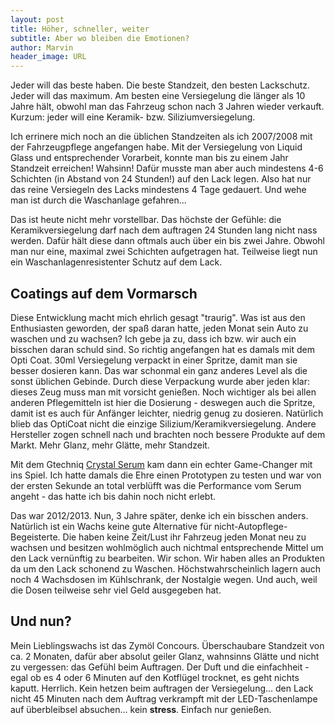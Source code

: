 ```yaml
---
layout: post
title: Höher, schneller, weiter
subtitle: Aber wo bleiben die Emotionen?
author: Marvin
header_image: URL
---
```


Jeder will das beste haben. Die beste Standzeit, den besten Lackschutz. Jeder will das maximum. Am besten eine Versiegelung die länger als 10 Jahre hält, obwohl man das Fahrzeug schon nach 3 Jahren wieder verkauft.
Kurzum: jeder will eine Keramik- bzw. Siliziumversiegelung.

Ich errinere mich noch an die üblichen Standzeiten als ich 2007/2008 mit der Fahrzeugpflege angefangen habe. Mit der Versiegelung von Liquid Glass und entsprechender Vorarbeit, konnte man bis zu einem Jahr Standzeit erreichen! Wahsinn! Dafür musste man aber auch mindestens 4-6 Schichten (in Abstand von 24 Stunden!) auf den Lack legen. Also hat nur das reine Versiegeln des Lacks mindestens 4 Tage gedauert. Und wehe man ist durch die Waschanlage gefahren...

Das ist heute nicht mehr vorstellbar. Das höchste der Gefühle: die Keramikversiegelung darf nach dem auftragen 24 Stunden lang nicht nass werden. Dafür hält diese dann oftmals auch über ein bis zwei Jahre. Obwohl man nur eine, maximal zwei Schichten aufgetragen hat. Teilweise liegt nun ein Waschanlagenresistenter Schutz auf dem Lack.

## Coatings auf dem Vormarsch

Diese Entwicklung macht mich ehrlich gesagt "traurig". Was ist aus den Enthusiasten geworden, der spaß daran hatte, jeden Monat sein Auto zu waschen und zu wachsen? Ich gebe ja zu, dass ich bzw. wir auch ein bisschen daran schuld sind. So richtig angefangen hat es damals mit dem Opti Coat. 30ml Versiegelung verpackt in einer Spritze, damit man sie besser dosieren kann. Das war schonmal ein ganz anderes Level als die sonst üblichen Gebinde. Durch diese Verpackung wurde aber jeden klar: dieses Zeug muss man mit vorsicht genießen. Noch wichtiger als bei allen anderen Pflegemitteln ist hier die Dosierung - deswegen auch die Spritze, damit ist es auch für Anfänger leichter, niedrig genug zu dosieren. Natürlich blieb das OptiCoat nicht die einzige Silizium/Keramikversiegelung. Andere Hersteller zogen schnell nach und brachten noch bessere Produkte auf dem Markt. Mehr Glanz, mehr Glätte, mehr Standzeit.

Mit dem Gtechniq [Crystal Serum](https://glossboss.de/produkttest/gtechniq-crystal-serum-test-anwendung-auftrag/) kam dann ein echter Game-Changer mit ins Spiel. Ich hatte damals die Ehre einen Prototypen zu testen und war von der ersten Sekunde an total verblüfft was die Performance vom Serum angeht - das hatte ich bis dahin noch nicht erlebt.

Das war 2012/2013. Nun, 3 Jahre später, denke ich ein bisschen anders. Natürlich ist ein Wachs keine gute Alternative für nicht-Autopflege-Begeisterte. Die haben keine Zeit/Lust ihr Fahrzeug jeden Monat neu zu wachsen und besitzen wohlmöglich auch nichtmal entsprechende Mittel um den Lack vernünftig zu bearbeiten.
Wir schon. Wir haben alles an Produkten da um den Lack schonend zu Waschen. Höchstwahrscheinlich lagern auch noch 4 Wachsdosen im Kühlschrank, der Nostalgie wegen. Und auch, weil die Dosen teilweise sehr viel Geld ausgegeben hat.

## Und nun?

Mein Lieblingswachs ist das Zymöl Concours. Überschaubare Standzeit von ca. 2 Monaten, dafür aber absolut geiler Glanz, wahnsinns Glätte und nicht zu vergessen: das Gefühl beim Auftragen. Der Duft und die einfachheit - egal ob es 4 oder 6 Minuten auf den Kotflügel trocknet, es geht nichts kaputt. Herrlich. Kein hetzen beim auftragen der Versiegelung... den Lack nicht 45 Minuten nach dem Auftrag verkrampft mit der LED-Taschenlampe auf überbleibsel absuchen... kein **stress**. Einfach nur genießen.